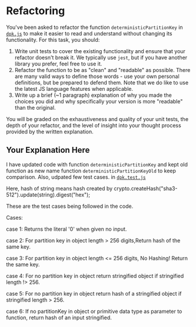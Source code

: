 # Refactoring

You've been asked to refactor the function `deterministicPartitionKey` in [`dpk.js`](dpk.js) to make it easier to read and understand without changing its functionality. For this task, you should:

1. Write unit tests to cover the existing functionality and ensure that your refactor doesn't break it. We typically use `jest`, but if you have another library you prefer, feel free to use it.
2. Refactor the function to be as "clean" and "readable" as possible. There are many valid ways to define those words - use your own personal definitions, but be prepared to defend them. Note that we do like to use the latest JS language features when applicable.
3. Write up a brief (~1 paragraph) explanation of why you made the choices you did and why specifically your version is more "readable" than the original.

You will be graded on the exhaustiveness and quality of your unit tests, the depth of your refactor, and the level of insight into your thought process provided by the written explanation.

## Your Explanation Here

I have updated code with function `deterministicPartitionKey` and kept old function as new name function `deterministicPartitionKeyOld` to keep comparison. Also, udpated few test cases. in [`dpk.test.js`](dpk.test.js)

Here, hash of string means hash created by
crypto.createHash("sha3-512").update(string).digest("hex");

These are the test cases being followed in the code.

Cases:

case 1: Returns the literal '0' when given no input.

case 2: For partition key in object length > 256 digits,Return hash of the same key.

case 3: For partition key in object length <= 256 digits, No Hashing! Return the same key.

case 4: For no partition key in object return stringified object if stringified length !> 256.

case 5: For no partition key in object return hash of a stringified object if stringified length > 256.

case 6: If no partitionKey in object or primitive data type as parameter to function, return hash of an input stringified.
